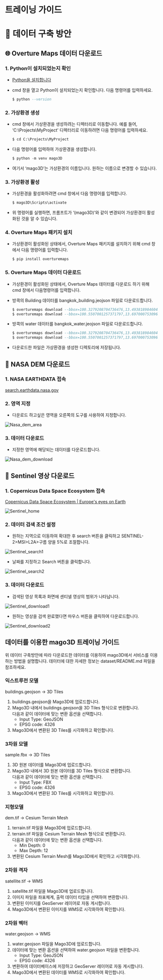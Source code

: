 # 트레이닝 가이드

# :bookmark_tabs: 데이터 구축 방안

## :globe_with_meridians: Overture Maps 데이터 다운로드

### 1. Python이 설치되었는지 확인

- [Python을 설치합니다](https://www.python.org/downloads/)
- cmd 창을 열고 Python이 설치되었는지 확인합니다. 다음 명령어를 입력하세요.
    
    ```sql
    $ python --version
    ```
    

### 2. 가상환경 생성

- cmd 창에서 가상환경을 생성하려는 디렉터리로 이동합니다. 예를 들어, ‘C:\Projects\MyProject’ 디렉터리로 이동하려면 다음 명령어를 입력하세요.
    
    ```sql
    $ cd C:\Projects\MyProject
    ```
    
- 다음 명령어를 입력하여 가상환경을 생성합니다.
    
    ```sql
    $ python -m venv mago3D
    ```
    
- 여기서 ‘mago3D’는 가상환경의 이름입니다. 원하는 이름으로 변경할 수 있습니다.

### 3. 가상환경 활성

- 가상환경을 활성화하려면 cmd 창에서 다음 명령어를 입력합니다.
    
    ```sql
    $ mago3D\Scripts\activate
    ```
    
- 위 명령어를 실행하면, 프롬프트가 ‘(mago3D)’와 같이 변경되어 가상환경이 활성화된 것을 알 수 있습니다.

### 4. Overture Maps 패키지 설치

- 가상환경이 활성화된 상태에서, Overture Maps 패키지를 설치하기 위해 cmd 창에서 다음 명령어를 입력합니다.
    
    ```sql
    $ pip install overturemaps
    ```
    

### 5. Overture Maps 데이터 다운로드

- 가상환경이 활성화된 상태에서, Overture Maps 데이터를 다운로드 하기 위해 cmd 창에서 다음명령어를 입력합니다.
- 방콕의 Building 데이터를 bangkok_building.jeojson 파일로 다운로드합니다.
    
    ```sql
    $ overturemaps download --bbox=100.3279208704736476,13.4938189846044274,100.9385088643698083,13.9545957682767714 -f geojson --type=building -o bangkok_building.geojson
    $ overturemaps download --bbox=100.5507001257371797,13.6970007530963525,100.6016431134770528,13.7428667529314463 -f geojson --type=building -o khlongtoei_building.geojson
    ```
    
- 방콕의 water 데이터를 bangkok_water.jeojson 파일로 다운로드합니다.
    
    ```sql
    $ overturemaps download --bbox=100.3279208704736476,13.4938189846044274,100.9385088643698083,13.9545957682767714 -f geojson --type=water -o bangkok_water.geojson
    $ overturemaps download --bbox=100.5507001257371797,13.6970007530963525,100.6016431134770528,13.7428667529314463 -f geojson --type=water -o khlongtoei_water.geojson
    ```
    
- 다운로드한 파일은 가상환경을 생성한 디렉토리에 저장됩니다.

## :rocket: NASA DEM 다운로드

### 1. NASA EARTHDATA 접속

[search.earthdata.nasa.gov](https://search.earthdata.nasa.gov/search/granules?p=C1711961296-LPCLOUD&pg[0][v]=f&pg[0][gsk]=-start_date&as[science_keywords][0]=Land%20Surface%3ATopography%3ATerrain%20Elevation%3ADigital%20Elevation/Terrain%20Model%20(Dem)&tl=1723601365!3!!&fst0=Land%20Surface&fsm0=Topography&fs10=Terrain%20Elevation&fs20=Digital%20Elevation/Terrain%20Model%20(Dem))

### 2. 영역 지정

- 다운로드 하고싶은 영역을 오른쪽의 도구를 사용하여 지정합니다.

![Nasa_dem_area](../../images/Training_Guide/Nasa_dem_area.png)

### 3. 데이터 다운로드

- 지정한 영역에 해당되는 데이터를 다운로드합니다.

![Nasa_dem_download](../../images/Training_Guide/Nasa_dem_download.png)

## :telescope: Sentinel 영상 다운로드

### 1. Copernicus Data Space Ecosystem 접속

[Copernicus Data Space Ecosystem | Europe's eyes on Earth](https://dataspace.copernicus.eu/)

![Sentinel_home](../../images/Training_Guide/Sentinel_home.png)

### 2. 데이터 검색 조건 설정

- 원하는 지역으로 이동하여 확대한 후 search 버튼을 클릭하고 SENTINEL-2>MSI>L2A>구름 양을 5%로 조절합니다.

![Sentinel_search1](../../images/Training_Guide/Sentinel_search1.png)

- 날짜를 지정하고 Search 버튼을 클릭합니다.

![Sentinel_search2](../../images/Training_Guide/Sentinel_search2.png)

### 3. 데이터 다운로드

- 검색된 영상 목록과 화면에 센티넬 영상의 범위가 나타납니다.

![Sentinel_download1](../../images/Training_Guide/Sentinel_download1.png)

- 원하는 영상을 검색 완료했다면 마우스 버튼을 클릭하여 다운로드합니다.

![Sentinel_download2](../../images/Training_Guide/Sentinel_download2.png)

## 데이터를 이용한 mago3D 트레이닝 가이드 
위 데이터 구축방안에 따라 다운로드한 데이터를 이용하여 mago3D에서 서비스를 이용하는 방법을 설명합니다. 데이터에 대한 자세한 정보는 dataset/README.md 파일을 참조하세요.

### 익스트루전 모델 
buildings.geojson -> 3D Tiles

1. buildings.geojson을 Mago3D에 업로드합니다.
2. Mago3D 내에서 buildings.geojson을 3D Tiles 형식으로 변환합니다.  
   다음과 같이 데이터에 맞는 변환 옵션을 선택합니다.
    - Input Type: GeoJSON
    - EPSG code: 4326
3. Mago3D에서 변환된 3D Tiles를 시각화하고 확인합니다.

### 3차원 모델 
sample.fbx -> 3D Tiles

1. 3D 원본 데이터를 Mago3D에 업로드합니다.
2. Mago3D 내에서 3D 원본 데이터를 3D Tiles 형식으로 변환합니다.  
    다음과 같이 데이터에 맞는 변환 옵션을 선택합니다.
     - Input Type: FBX
     - EPSG code: 4326
3. Mago3D에서 변환된 3D Tiles를 시각화하고 확인합니다.

### 지형모델 
dem.tif -> Cesium Terrain Mesh

1. terrain.tif 파일을 Mago3D에 업로드합니다.
2. terrain.tif 파일을 Cesium Terrain Mesh 형식으로 변환합니다.  
    다음과 같이 데이터에 맞는 변환 옵션을 선택합니다.
     - Min Depth: 0
     - Max Depth: 12
3. 변환된 Cesium Terrain Mesh를 Mago3D에서 확인하고 시각화합니다.

### 2차원 격자 
satellite.tif -> WMS

1. satellite.tif 파일을 Mago3D에 업로드합니다.
2. 이미지 파일을 좌표체계, 출력 데이터 타입을 선택하여 변환합니다.
3. 변환된 이미지를 GeoServer 레이어로 자동 게시합니다.
4. Mago3D에서 변환된 이미지를 WMS로 시각화하여 확인합니다.

### 2차원 벡터 
water.geojson -> WMS

1. water.geojson 파일을 Mago3D에 업로드합니다.
2. 데이터에 맞는 변환 옵션을 선택하여 water.geojson 파일을 변환합니다.
    - Input Type: GeoJSON
    - EPSG code: 4326
3. 변환하여 데이터베이스에 저장하고 GeoServer 레이어로 자동 게시합니다.
4. Mago3D에서 변환된 데이터를 WMS로 시각화하여 확인합니다.